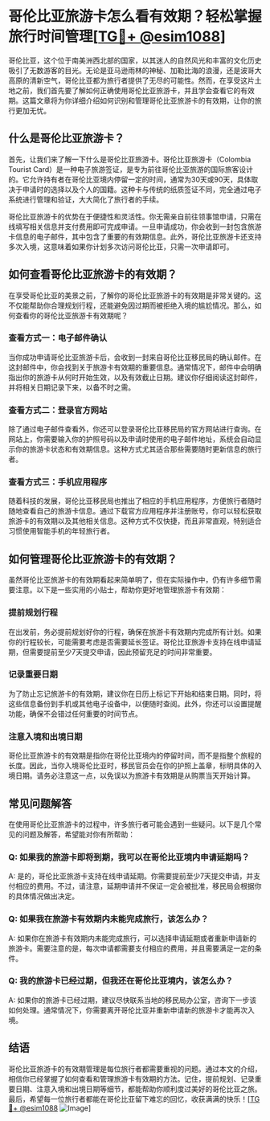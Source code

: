 # 哥伦比亚旅游卡怎么看有效期？轻松掌握旅行时间管理[[TG💪+ @esim1088](https://t.me/s/esim1088)]

哥伦比亚，这个位于南美洲西北部的国家，以其迷人的自然风光和丰富的文化历史吸引了无数游客的目光。无论是亚马逊雨林的神秘、加勒比海的浪漫，还是波哥大高原的清新空气，哥伦比亚都为旅行者提供了无尽的可能性。然而，在享受这片土地之前，我们首先要了解如何正确使用哥伦比亚旅游卡，并且学会查看它的有效期。这篇文章将为你详细介绍如何识别和管理哥伦比亚旅游卡的有效期，让你的旅行更加无忧。

## 什么是哥伦比亚旅游卡？

首先，让我们来了解一下什么是哥伦比亚旅游卡。哥伦比亚旅游卡（Colombia Tourist Card）是一种电子旅游签证，是专为前往哥伦比亚旅游的国际旅客设计的。它允许持有者在哥伦比亚境内停留一定的时间，通常为30天或90天，具体取决于申请时的选择以及个人的国籍。这种卡与传统的纸质签证不同，完全通过电子系统进行管理和验证，大大简化了旅行者的手续。

哥伦比亚旅游卡的优势在于便捷性和灵活性。你无需亲自前往领事馆申请，只需在线填写相关信息并支付费用即可完成申请。一旦申请成功，你会收到一封包含旅游卡信息的电子邮件，其中包含了重要的有效期信息。此外，哥伦比亚旅游卡还支持多次入境，这意味着如果你计划多次访问哥伦比亚，只需一次申请即可。

## 如何查看哥伦比亚旅游卡的有效期？

在享受哥伦比亚的美景之前，了解你的哥伦比亚旅游卡的有效期是非常关键的。这不仅能帮助你合理规划行程，还能避免因过期而被拒绝入境的尴尬情况。那么，如何查看你的哥伦比亚旅游卡有效期呢？

### 查看方式一：电子邮件确认

当你成功申请哥伦比亚旅游卡后，会收到一封来自哥伦比亚移民局的确认邮件。在这封邮件中，你会找到关于旅游卡有效期的重要信息。通常情况下，邮件中会明确指出你的旅游卡从何时开始生效，以及有效截止日期。建议你仔细阅读这封邮件，并将相关日期记录下来，以备不时之需。

### 查看方式二：登录官方网站

除了通过电子邮件查看外，你还可以登录哥伦比亚移民局的官方网站进行查询。在网站上，你需要输入你的护照号码以及申请时使用的电子邮件地址，系统会自动显示你的旅游卡状态和有效期信息。这种方式尤其适合那些需要随时更新信息的旅行者。

### 查看方式三：手机应用程序

随着科技的发展，哥伦比亚移民局也推出了相应的手机应用程序，方便旅行者随时随地查看自己的旅游卡信息。通过下载官方应用程序并注册账号，你可以轻松获取旅游卡的有效期以及其他相关信息。这种方式不仅快捷，而且非常直观，特别适合习惯使用智能手机的年轻旅行者。

## 如何管理哥伦比亚旅游卡的有效期？

虽然哥伦比亚旅游卡的有效期看起来简单明了，但在实际操作中，仍有许多细节需要注意。以下是一些实用的小贴士，帮助你更好地管理旅游卡有效期：

### 提前规划行程

在出发前，务必提前规划好你的行程，确保在旅游卡有效期内完成所有计划。如果你的行程较长，可能需要考虑是否需要延长签证。哥伦比亚旅游卡支持在线申请延期，但需要提前至少7天提交申请，因此预留充足的时间非常重要。

### 记录重要日期

为了防止忘记旅游卡的有效期，建议你在日历上标记下开始和结束日期。同时，将这些信息备份到手机或其他电子设备中，以便随时查阅。此外，你还可以设置提醒功能，确保不会错过任何重要的时间节点。

### 注意入境和出境日期

哥伦比亚旅游卡的有效期是指你在哥伦比亚境内的停留时间，而不是指整个旅程的长度。因此，当你入境哥伦比亚时，移民官员会在你的护照上盖章，标明具体的入境日期。请务必注意这一点，以免误以为旅游卡有效期是从购票当天开始计算。

## 常见问题解答

在使用哥伦比亚旅游卡的过程中，许多旅行者可能会遇到一些疑问。以下是几个常见的问题及解答，希望能对你有所帮助：

### Q: 如果我的旅游卡即将到期，我可以在哥伦比亚境内申请延期吗？

A: 是的，哥伦比亚旅游卡支持在线申请延期。你需要提前至少7天提交申请，并支付相应的费用。不过，请注意，延期申请并不保证一定会被批准，移民局会根据你的具体情况做出决定。

### Q: 如果我在旅游卡有效期内未能完成旅行，该怎么办？

A: 如果你在旅游卡有效期内未能完成旅行，可以选择申请延期或者重新申请新的旅游卡。需要注意的是，每次申请都需要支付相应的费用，并且需要满足一定的条件。

### Q: 我的旅游卡已经过期，但我还在哥伦比亚境内，该怎么办？

A: 如果你的旅游卡已经过期，建议尽快联系当地的移民局办公室，咨询下一步该如何处理。通常情况下，你需要离开哥伦比亚并重新申请新的旅游卡才能再次入境。

## 结语

哥伦比亚旅游卡的有效期管理是每位旅行者都需要重视的问题。通过本文的介绍，相信你已经掌握了如何查看和管理旅游卡有效期的方法。记住，提前规划、记录重要日期、注意入境和出境日期等细节，都能帮助你顺利度过美好的哥伦比亚之旅。最后，希望每一位旅行者都能在哥伦比亚留下难忘的回忆，收获满满的快乐！[[TG💪+ @esim1088](https://t.me/s/esim1088) ![Image](https://i.postimg.cc/4NQfJmqS/Snipaste-2025-05-13-00-14-12.png)]
